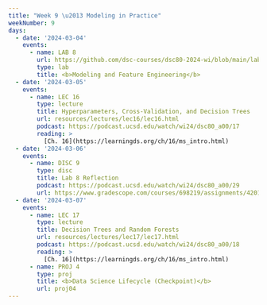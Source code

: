 ```yaml
---
title: "Week 9 \u2013 Modeling in Practice"
weekNumber: 9
days:
  - date: '2024-03-04'
    events:
      - name: LAB 8
        url: https://github.com/dsc-courses/dsc80-2024-wi/blob/main/labs/lab08/lab.ipynb
        type: lab
        title: <b>Modeling and Feature Engineering</b>
  - date: '2024-03-05'
    events:
      - name: LEC 16
        type: lecture
        title: Hyperparameters, Cross-Validation, and Decision Trees
        url: resources/lectures/lec16/lec16.html
        podcast: https://podcast.ucsd.edu/watch/wi24/dsc80_a00/17
        reading: >
          [Ch. 16](https://learningds.org/ch/16/ms_intro.html)
  - date: '2024-03-06'
    events:
      - name: DISC 9
        type: disc
        title: Lab 8 Reflection
        podcast: https://podcast.ucsd.edu/watch/wi24/dsc80_a00/29
        url: https://www.gradescope.com/courses/698219/assignments/4201725/
  - date: '2024-03-07'
    events:
      - name: LEC 17
        type: lecture
        title: Decision Trees and Random Forests
        url: resources/lectures/lec17/lec17.html
        podcast: https://podcast.ucsd.edu/watch/wi24/dsc80_a00/18
        reading: >
          [Ch. 16](https://learningds.org/ch/16/ms_intro.html)
      - name: PROJ 4
        type: proj
        title: <b>Data Science Lifecycle (Checkpoint)</b>
        url: proj04
---
```

